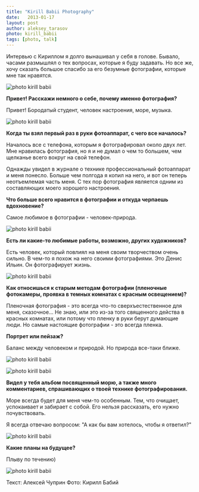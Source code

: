 ```yaml
---
title: "Kirill Babii Photography"
date:   2013-01-17
layout: post
author: aleksey_tarasov
photo: kirill_babii
tags: [photo, talk]
---
```


Интервью с Кириллом я долго вынашивал у себя в голове. Бывало, часами размышлял о тех вопросах, которые я буду задавать. Но все же, хочу сказать большое спасибо за его безумные фотографии, которые мне так нравятся.

<!--more-->

![photo kirill babii](https://dl.dropboxusercontent.com/u/33967130/typetowrite/babii/1.jpg)

**Привет! Расскажи немного о себе, почему именно фотография?**

Привет! Бородатый студент, человек настроения, море, музыка.

![photo kirill babii](https://dl.dropboxusercontent.com/u/33967130/typetowrite/babii/2.jpg)

**Когда ты взял первый раз в руки фотоаппарат, с чего все началось?**

Началось все с телефона, которым я фотографировал около двух лет.  Мне нравилась фотография, но я и не думал о чем то большем, чем щелканье всего вокруг на свой телефон.

Однажды увидел в журнале о технике профессиональный фотоаппарат и меня понесло.  Больше чем полгода я копил на него, и вот он теперь неотъемлемая часть меня.
С тех пор фотография является одним из составляющих моего хорошего настроения.

**Что больше всего нравится в фотографии и откуда черпаешь вдохновение?**

Самое любимое в фотографии - человек-природа.

![photo kirill babii](https://dl.dropboxusercontent.com/u/33967130/typetowrite/babii/3.jpg)

**Есть ли какие-то любимые работы, возможно, других художников?**

Есть человек, который повлиял на меня своим творчеством очень сильно. В чем-то я похож на него своими фотографиями. Это Денис Ильин. Он фотографирует жизнь.

![photo kirill babii](https://dl.dropboxusercontent.com/u/33967130/typetowrite/babii/4.jpg)

**Как относишься к старым методам фотографии (пленочные фотокамеры, проявка в темных комнатах с красным освещением)?**

Пленочная фотография - это всегда что-то сверхъестественное для меня, сказочное…
Не знаю, или это из-за того священного действа в красных комнатах,  или потому что пленку в руки берут думающие люди. Но самые настоящие фотографии - это всегда пленка.

**Портрет или пейзаж?**

Баланс между человеком и природой. Но природа все-таки ближе.

![photo kirill babii](https://dl.dropboxusercontent.com/u/33967130/typetowrite/babii/5.jpg)

![photo kirill babii](https://dl.dropboxusercontent.com/u/33967130/typetowrite/babii/6.jpg)

**Видел у тебя альбом посвященный морю, а также много комментариев, спрашивающих о твоей технике фотографирования.**

Море всегда будет для меня  чем-то особенным. Тем, что очищает, успокаивает и забирает с собой. Его нельзя рассказать, его нужно почувствовать.

Я всегда отвечаю вопросом: "А как бы вам хотелось, чтобы я ответил?"

![photo kirill babii](https://dl.dropboxusercontent.com/u/33967130/typetowrite/babii/7.jpg)

**Какие планы на будущее?**

Плыву по течению)

![photo kirill babii](https://dl.dropboxusercontent.com/u/33967130/typetowrite/babii/8.jpg)

Текст: Алексей Чуприн
Фото: Кирилл Бабий

